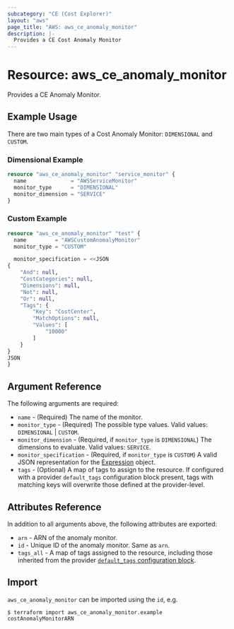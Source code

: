 ```yaml
---
subcategory: "CE (Cost Explorer)"
layout: "aws"
page_title: "AWS: aws_ce_anomaly_monitor"
description: |-
  Provides a CE Cost Anomaly Monitor
---
```


# Resource: aws_ce_anomaly_monitor

Provides a CE Anomaly Monitor.

## Example Usage

There are two main types of a Cost Anomaly Monitor: `DIMENSIONAL` and `CUSTOM`.

### Dimensional Example

```terraform
resource "aws_ce_anomaly_monitor" "service_monitor" {
  name              = "AWSServiceMonitor"
  monitor_type      = "DIMENSIONAL"
  monitor_dimension = "SERVICE"
}
```

### Custom Example

```terraform
resource "aws_ce_anomaly_monitor" "test" {
  name         = "AWSCustomAnomalyMonitor"
  monitor_type = "CUSTOM"

  monitor_specification = <<JSON
{
	"And": null,
	"CostCategories": null,
	"Dimensions": null,
	"Not": null,
	"Or": null,
	"Tags": {
		"Key": "CostCenter",
		"MatchOptions": null,
		"Values": [
			"10000"
		]
	}
}
JSON
}
```

## Argument Reference

The following arguments are required:

* `name` - (Required) The name of the monitor.
* `monitor_type` - (Required) The possible type values. Valid values: `DIMENSIONAL` | `CUSTOM`.
* `monitor_dimension` - (Required, if `monitor_type` is `DIMENSIONAL`) The dimensions to evaluate. Valid values: `SERVICE`.
* `monitor_specification` - (Required, if `monitor_type` is `CUSTOM`) A valid JSON representation for the [Expression](https://docs.aws.amazon.com/aws-cost-management/latest/APIReference/API_Expression.html) object.
* `tags` - (Optional) A map of tags to assign to the resource. If configured with a provider `default_tags` configuration block present, tags with matching keys will overwrite those defined at the provider-level.

## Attributes Reference

In addition to all arguments above, the following attributes are exported:

* `arn` - ARN of the anomaly monitor.
* `id` - Unique ID of the anomaly monitor. Same as `arn`.
* `tags_all` - A map of tags assigned to the resource, including those inherited from the provider [`default_tags` configuration block](https://registry.terraform.io/providers/hashicorp/aws/latest/docs#default_tags-configuration-block).

## Import

`aws_ce_anomaly_monitor` can be imported using the `id`, e.g.

```
$ terraform import aws_ce_anomaly_monitor.example costAnomalyMonitorARN
```
